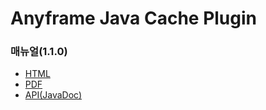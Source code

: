 Anyframe Java Cache Plugin
====

### 매뉴얼(1.1.0)
* [HTML](http://dev.anyframejava.org/docs/anyframe/plugin/optional/chart/1.1.0/reference/htmlsingle/chart.html)
* [PDF](http://dev.anyframejava.org/docs/anyframe/plugin/optional/chart/1.1.0/reference/pdf/chart-1.1.0.pdf)
* [API(JavaDoc)](http://dev.anyframejava.org/docs/anyframe/plugin/optional/chart/1.1.0/javadoc/index.html)



